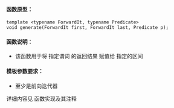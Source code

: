 
#### 函数原型：
```
template <typename ForwardIt, typename Predicate>
void generate(ForwardIt first, ForwardIt last, Predicate p);
```

#### 函数说明：
* 该函数用于将 指定谓词 的返回结果 赋值给 指定的区间

#### 模板参数要求：
* 至少是前向迭代器

详细内容见 函数实现及其注释

